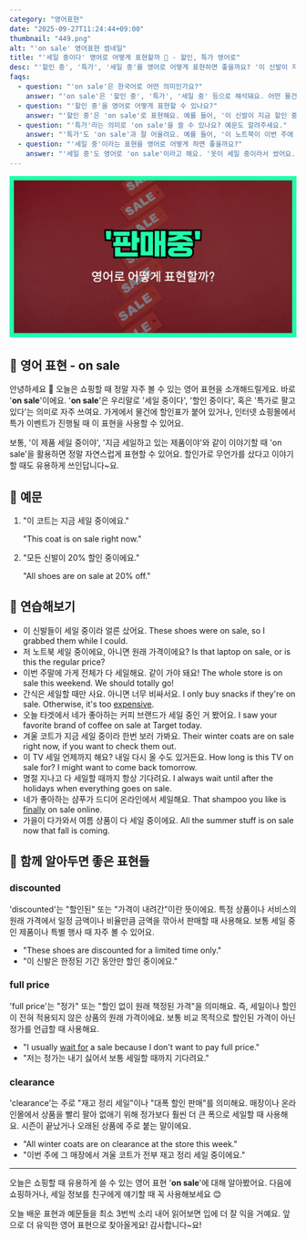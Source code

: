 ```yaml
---
category: "영어표현"
date: "2025-09-27T11:24:44+09:00"
thumbnail: "449.png"
alt: "'on sale' 영어표현 썸네일"
title: "'세일 중이다' 영어로 어떻게 표현할까 🛒 - 할인, 특가 영어로"
desc: "'할인 중', '특가', '세일 중'를 영어로 어떻게 표현하면 좋을까요? '이 신발이 지금 할인 중이에요.', '옷이 세일 중이라서 쌌어요.' 등을 영어로 표현하는 법을 배워봅시다. 다양한 예문을 통해서 연습하고 본인의 표현으로 만들어 보세요."
faqs:
  - question: "'on sale'은 한국어로 어떤 의미인가요?"
    answer: "'on sale'은 '할인 중', '특가', '세일 중' 등으로 해석돼요. 어떤 물건이 평소 가격보다 싸게 팔리고 있을 때 써요."
  - question: "'할인 중'을 영어로 어떻게 표현할 수 있나요?"
    answer: "'할인 중'은 'on sale'로 표현해요. 예를 들어, '이 신발이 지금 할인 중이에요.'는 'These shoes are on sale right now.'라고 말해요."
  - question: "'특가'라는 의미로 'on sale'을 쓸 수 있나요? 예문도 알려주세요."
    answer: "'특가'도 'on sale'과 잘 어울려요. 예를 들어, '이 노트북이 이번 주에 특가예요.'는 'This laptop is on sale this week.'라고 해요."
  - question: "'세일 중'이라는 표현을 영어로 어떻게 하면 좋을까요?"
    answer: "'세일 중'도 영어로 'on sale'이라고 해요. '옷이 세일 중이라서 쌌어요.'는 'The clothes were on sale, so they were cheap.'라고 말해요."
---
```


!['on sale' 영어표현](./449.png)

## 🌟 영어 표현 - on sale

안녕하세요 👋 오늘은 쇼핑할 때 정말 자주 볼 수 있는 영어 표현을 소개해드릴게요. 바로 '**on sale**'이에요. '**on sale**'은 우리말로 '세일 중이다', '할인 중이다', 혹은 '특가로 팔고 있다'는 의미로 자주 쓰여요. 가게에서 물건에 할인표가 붙어 있거나, 인터넷 쇼핑몰에서 특가 이벤트가 진행될 때 이 표현을 사용할 수 있어요.

보통, '이 제품 세일 중이야', '지금 세일하고 있는 제품이야'와 같이 이야기할 때 'on sale'을 활용하면 정말 자연스럽게 표현할 수 있어요. 할인가로 무언가를 샀다고 이야기할 때도 유용하게 쓰인답니다~요.

## 📖 예문

1. "이 코트는 지금 세일 중이에요."

   "This coat is on sale right now."

2. "모든 신발이 20% 할인 중이에요."

   "All shoes are on sale at 20% off."

## 💬 연습해보기

<ul data-interactive-list>

  <li data-interactive-item>
    <span data-toggler>이 신발들이 세일 중이라 얼른 샀어요.</span>
    <span data-answer>These shoes were on sale, so I grabbed them while I could.</span>
  </li>

  <li data-interactive-item>
    <span data-toggler>저 노트북 세일 중이에요, 아니면 원래 가격이에요?</span>
    <span data-answer>Is that laptop on sale, or is this the regular price?</span>
  </li>

  <li data-interactive-item>
    <span data-toggler>이번 주말에 가게 전체가 다 세일해요. 같이 가야 돼요!</span>
    <span data-answer>The whole store is on sale this weekend. We should totally go!</span>
  </li>

  <li data-interactive-item>
    <span data-toggler>간식은 세일할 때만 사요. 아니면 너무 비싸서요.</span>
    <span data-answer>I only buy snacks if they're on sale. Otherwise, it's too <a href="/blog/in-english/317.expensive/">expensive</a>.</span>
  </li>

  <li data-interactive-item>
    <span data-toggler>오늘 타겟에서 네가 좋아하는 커피 브랜드가 세일 중인 거 봤어요.</span>
    <span data-answer>I saw your favorite brand of coffee on sale at Target today.</span>
  </li>

  <li data-interactive-item>
    <span data-toggler>겨울 코트가 지금 세일 중이라 한번 보러 가봐요.</span>
    <span data-answer>Their winter coats are on sale right now, if you want to check them out.</span>
  </li>

  <li data-interactive-item>
    <span data-toggler>이 TV 세일 언제까지 해요? 내일 다시 올 수도 있거든요.</span>
    <span data-answer>How long is this TV on sale for? I might want to come back tomorrow.</span>
  </li>

  <li data-interactive-item>
    <span data-toggler>명절 지나고 다 세일할 때까지 항상 기다려요.</span>
    <span data-answer>I always wait until after the holidays when everything goes on sale.</span>
  </li>

  <li data-interactive-item>
    <span data-toggler>네가 좋아하는 샴푸가 드디어 온라인에서 세일해요.</span>
    <span data-answer>That shampoo you like is <a href="/blog/in-english/182.finally/">finally</a> on sale online.</span>
  </li>

  <li data-interactive-item>
    <span data-toggler>가을이 다가와서 여름 상품이 다 세일 중이에요.</span>
    <span data-answer>All the summer stuff is on sale now that fall is coming.</span>
  </li>

</ul>

## 🤝 함께 알아두면 좋은 표현들

### discounted

'discounted'는 "할인된" 또는 "가격이 내려간"이란 뜻이에요. 특정 상품이나 서비스의 원래 가격에서 일정 금액이나 비율만큼 금액을 깎아서 판매할 때 사용해요. 보통 세일 중인 제품이나 특별 행사 때 자주 볼 수 있어요.

- "These shoes are discounted for a limited time only."
- "이 신발은 한정된 기간 동안만 할인 중이에요."

### full price

'full price'는 "정가" 또는 "할인 없이 원래 책정된 가격"을 의미해요. 즉, 세일이나 할인이 전혀 적용되지 않은 상품의 원래 가격이에요. 보통 비교 목적으로 할인된 가격이 아닌 정가를 언급할 때 사용해요.

- "I usually [wait for](/blog/in-english/377.wait-for/) a sale because I don't want to pay full price."
- "저는 정가는 내기 싫어서 보통 세일할 때까지 기다려요."

### clearance

'clearance'는 주로 "재고 정리 세일"이나 "대폭 할인 판매"를 의미해요. 매장이나 온라인몰에서 상품을 빨리 팔아 없애기 위해 정가보다 훨씬 더 큰 폭으로 세일할 때 사용해요. 시즌이 끝났거나 오래된 상품에 주로 붙는 말이에요.

- "All winter coats are on clearance at the store this week."
- "이번 주에 그 매장에서 겨울 코트가 전부 재고 정리 세일 중이에요."

---

오늘은 쇼핑할 때 유용하게 쓸 수 있는 영어 표현 '**on sale**'에 대해 알아봤어요. 다음에 쇼핑하거나, 세일 정보를 친구에게 얘기할 때 꼭 사용해보세요 😊

오늘 배운 표현과 예문들을 최소 3번씩 소리 내어 읽어보면 입에 더 잘 익을 거예요. 앞으로 더 유익한 영어 표현으로 찾아올게요! 감사합니다~요!
